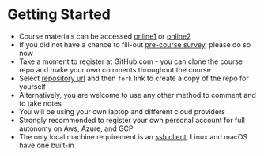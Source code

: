 # Getting Started

* Course materials can be accessed [online1](http://multicloud-courseware.surge.sh/) or [online2](https://vkhazin.gitbooks.io/multicloud-courseware)
* If you did not have a chance to fill-out [pre-course survey](https://www.surveymonkey.com/r/GX96F3B), please do so now
* Take a moment to register at GitHub.com - you can clone the course repo and make your own comments throughout the course
* Select [repository url](https://github.com/vkhazin/multicloud-courseware.git) and then `fork` link to create a copy of the repo for yourself 
* Alternatively, you are welcome to use any other method to comment and to take notes
* You will be using your own laptop and different cloud providers
* Strongly recommended to register your own personal account for full autonomy on Aws, Azure, and GCP
* The only local machine requirement is an [ssh client](https://www.ssh.com/ssh/download/), Linux and macOS have one built-in

